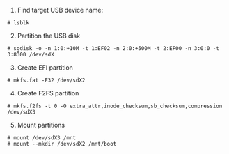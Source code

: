 1. Find target USB device name:
``` 
# lsblk 
```
2. Partition the USB disk
```
# sgdisk -o -n 1:0:+10M -t 1:EF02 -n 2:0:+500M -t 2:EF00 -n 3:0:0 -t 3:8300 /dev/sdX
```
3. Create EFI partition
```
# mkfs.fat -F32 /dev/sdX2
```
4. Create F2FS partition
```
# mkfs.f2fs -t 0 -O extra_attr,inode_checksum,sb_checksum,compression /dev/sdX3
```
5. Mount partitions
```
# mount /dev/sdX3 /mnt
# mount --mkdir /dev/sdX2 /mnt/boot
